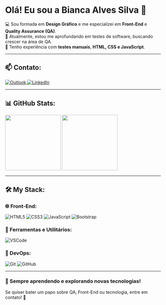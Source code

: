 # Olá! Eu sou a Bianca Alves Silva 👋

💻 Sou formada em **Design Gráfico** e me especializei em **Front-End** e **Quality Assurance (QA)**.  
🚀 Atualmente, estou me aprofundando em testes de software, buscando crescer na área de QA.  
📌 Tenho experiência com **testes manuais**, **HTML, CSS e JavaScript**.  

---

## 📫 Contato:

<a target="_blank" href="mailto:bianca.alves27@live.com">
  <img align="center" alt="Outlook" src="https://img.shields.io/badge/Outlook-0078D4?style=for-the-badge&logo=microsoft-outlook&logoColor=white" />
</a>
<a target="_blank" href="https://www.linkedin.com/in/bianca-alves-silva-qa/">
  <img align="center" alt="LinkedIn" src="https://img.shields.io/badge/LinkedIn-0077B5?style=for-the-badge&logo=linkedin&logoColor=white" />
</a>

---

## 📊 GitHub Stats:

<div>
  <img height="180em" src="https://github-readme-stats.vercel.app/api?username=biancaalves27&show_icons=true&theme=chartreuse-dark&include_all_commits=true&count_private=true"/>
  <img height="180em" src="https://github-readme-stats.vercel.app/api/top-langs/?username=biancaalves27&layout=compact&langs_count=7&theme=chartreuse-dark"/>
</div>

---

## 🛠️ My Stack:

### 🌐 Front-End:
![HTML5](https://img.shields.io/badge/-HTML5-E34F26?style=flat&logo=html5&logoColor=white)
![CSS3](https://img.shields.io/badge/-CSS3-1572B6?style=flat&logo=css3)
![JavaScript](https://img.shields.io/badge/-JavaScript-EDD222?style=flat&logo=javascript&logoColor=white)
![Bootstrap](https://img.shields.io/badge/-Bootstrap-69419A?style=flat&logo=bootstrap&logoColor=white)

### 🔧 Ferramentas e Utilitários:
![VSCode](https://img.shields.io/badge/-VSCode-007ACC?style=flat&logo=visual-studio-code&logoColor=white)

### 🚀 DevOps:
![Git](https://img.shields.io/badge/-Git-F05032?style=flat&logo=git&logoColor=white)
![GitHub](https://img.shields.io/badge/-Github-181717?style=flat&logo=github&logoColor=white)

---

### 🌱 Sempre aprendendo e explorando novas tecnologias!  
Se quiser bater um papo sobre QA, Front-End ou tecnologia, entre em contato! 🚀



